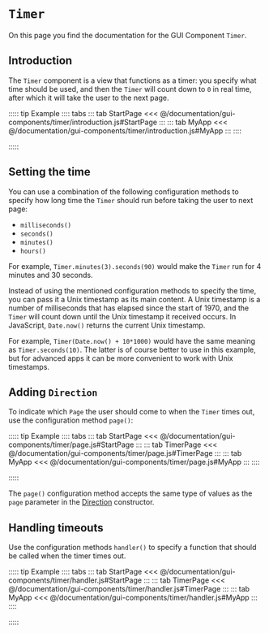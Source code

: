 # `Timer`
On this page you find the documentation for the GUI Component `Timer`.





## Introduction
The `Timer` component is a view that functions as a timer: you specify what time should be used, and then the `Timer` will count down to `0` in real time, after which it will take the user to the next page.

::::: tip Example
:::: tabs
::: tab StartPage
<<< @/documentation/gui-components/timer/introduction.js#StartPage
:::
::: tab MyApp
<<< @/documentation/gui-components/timer/introduction.js#MyApp
:::
::::

<ShowApp gui-component="timer" filename="introduction" />

:::::




## Setting the time
You can use a combination of the following configuration methods to specify how long time the `Timer` should run before taking the user to next page:

* `milliseconds()`
* `seconds()`
* `minutes()`
* `hours()`

For example, `Timer.minutes(3).seconds(90)` would make the `Timer` run for 4 minutes and 30 seconds.

Instead of using the mentioned configuration methods to specify the time, you can pass it a Unix timestamp as its main content. A Unix timestamp is a number of milliseconds that has elapsed since the start of 1970, and the `Timer` will count down until the Unix timestamp it received occurs. In JavaScript, `Date.now()` returns the current Unix timestamp.

For example, `Timer(Date.now() + 10*1000)` would have the same meaning as `Timer.seconds(10)`. The latter is of course better to use in this example, but for advanced apps it can be more convenient to work with Unix timestamps.




## Adding `Direction`
To indicate which `Page` the user should come to when the `Timer` times out, use the configuration method `page()`:

::::: tip Example
:::: tabs
::: tab StartPage
<<< @/documentation/gui-components/timer/page.js#StartPage
:::
::: tab TimerPage
<<< @/documentation/gui-components/timer/page.js#TimerPage
:::
::: tab MyApp
<<< @/documentation/gui-components/timer/page.js#MyApp
:::
::::

<ShowApp gui-component="timer" filename="page" />

:::::

The `page()` configuration method accepts the same type of values as the `page` parameter in the [Direction](../../logic/classes/direction/) constructor.





## Handling timeouts
Use the configuration methods `handler()` to specify a function that should be called when the timer times out.

::::: tip Example
:::: tabs
::: tab StartPage
<<< @/documentation/gui-components/timer/handler.js#StartPage
:::
::: tab TimerPage
<<< @/documentation/gui-components/timer/handler.js#TimerPage
:::
::: tab MyApp
<<< @/documentation/gui-components/timer/handler.js#MyApp
:::
::::

<ShowApp gui-component="timer" filename="handler" />

:::::